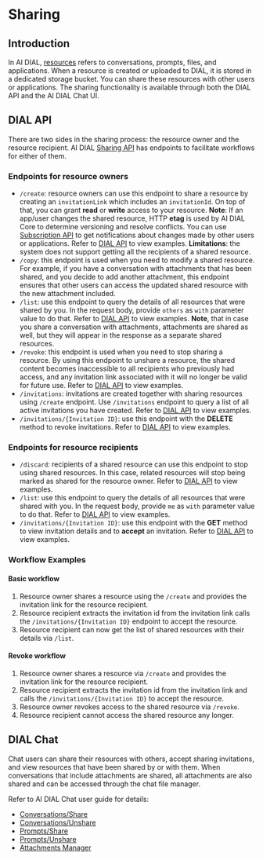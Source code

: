 # Sharing

## Introduction

In AI DIAL, [resources](../../architecture#resources) refers to conversations, prompts, files, and applications. When a resource is created or uploaded to DIAL, it is stored in a dedicated storage bucket. You can share these resources with other users or applications. The sharing functionality is available through both the DIAL API and the AI DIAL Chat UI.

## DIAL API

There are two sides in the sharing process: the resource owner and the resource recipient. AI DIAL [Sharing API](https://epam-rail.com/dial_api#tag/Sharing) has endpoints to facilitate workflows for either of them.

### Endpoints for resource owners

* `/create`: resource owners can use this endpoint to share a resource by creating an `invitationLink` which includes an `invitationId`. On top of that, you can grant **read** or **write** access to your resource. **Note**: If an app/user changes the shared resource, HTTP **etag** is used by AI DIAL Core to determine versioning and resolve conflicts. You can use [Subscription API](/tutorials/collaboration/notifications#subscriptions) to get notifications about changes made by other users or applications. Refer to [DIAL API](https://epam-rail.com/dial_api#tag/Sharing/paths/~1v1~1ops~1resource~1share~1create/post) to view examples. **Limitations**: the system does not support getting all the recipients of a shared resource.
* `/copy`: this endpoint is used when you need to modify a shared resource. For example, if you have a conversation with attachments that has been shared, and you decide to add another attachment, this endpoint ensures that other users can access the updated shared resource with the new attachment included.
* `/list`: use this endpoint to query the details of all resources that were shared by you. In the request body, provide `others` as `with` parameter value to do that. Refer to [DIAL API](https://epam-rail.com/dial_api#tag/Sharing/paths/~1v1~1ops~1resource~1share~1list/post) to view examples. **Note**, that in case you share a conversation with attachments, attachments are shared as well, but they will appear in the response as a separate shared resources.
* `/revoke`: this endpoint is used when you need to stop sharing a resource. By using this endpoint to unshare a resource, the shared content becomes inaccessible to all recipients who previously had access, and any invitation link associated with it will no longer be valid for future use. Refer to [DIAL API](https://epam-rail.com/dial_api#tag/Sharing/paths/~1v1~1ops~1resource~1share~1revoke/post) to view examples.
* `/invitations`: invitations are created together with sharing resources using `/create` endpoint. Use `/invitations` endpoint to query a list of all active invitations you have created. Refer to [DIAL API](https://epam-rail.com/dial_api#tag/Sharing/paths/~1v1~1invitations/get) to view examples.
* `/invitations/{Invitation ID}`: use this endpoint with the **DELETE** method to revoke invitations. Refer to [DIAL API](https://epam-rail.com/dial_api#tag/Sharing/paths/~1v1~1invitations~1%7BInvitation%20ID%7D/delete) to view examples.

### Endpoints for resource recipients

* `/discard`: recipients of a shared resource can use this endpoint to stop using shared resources. In this case, related resources will stop being marked as shared for the resource owner. Refer to  [DIAL API](https://epam-rail.com/dial_api#tag/Sharing/paths/~1v1~1ops~1resource~1share~1discard/post) to view examples.
* `/list`: use this endpoint to query the details of all resources that were shared with you. In the request body, provide `me` as `with` parameter value to do that. Refer to [DIAL API](https://epam-rail.com/dial_api#tag/Sharing/paths/~1v1~1ops~1resource~1share~1list/post) to view examples.
* `/invitations/{Invitation ID}`: use this endpoint with the **GET** method to view invitation details and to **accept** an invitation. Refer to [DIAL API](https://epam-rail.com/dial_api#tag/Sharing/paths/~1v1~1invitations~1%7BInvitation%20ID%7D/get) to view examples.

### Workflow Examples

#### Basic workflow

1. Resource owner shares a resource using the `/create` and provides the invitation link for the resource recipient.
2. Resource recipient extracts the invitation id from the invitation link calls the `/invitations/{Invitation ID}` endpoint to accept the resource.
3. Resource recipient can now get the list of shared resources with their details via `/list`.

#### Revoke workflow

1. Resource owner shares a resource via `/create` and provides the invitation link for the resource recipient.
2. Resource recipient extracts the invitation id from the invitation link and calls the `/invitations/{Invitation ID}` to accept the resource.
3. Resource owner revokes access to the shared resource via `/revoke`.
4. Resource recipient cannot access the shared resource any longer.

## DIAL Chat

Chat users can share their resources with others, accept sharing invitations, and view resources that have been shared by or with them. When conversations that include attachments are shared, all attachments are also shared and can be accessed through the chat file manager.

Refer to AI DIAL Chat user guide for details: 

* [Conversations/Share](../../user-guide#share)
* [Conversations/Unshare](../../user-guide#unshare)
* [Prompts/Share](../../user-guide#share-1)
* [Prompts/Unshare](../../user-guide#unshare-1)
* [Attachments Manager](../../user-guide#attachments-manager)

